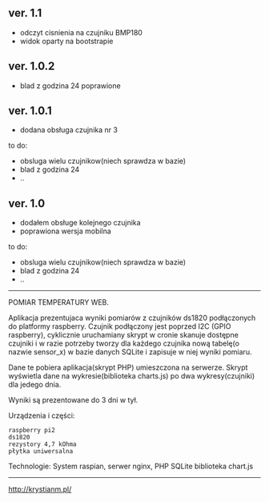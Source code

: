 ver. 1.1
--------------------------------------------------------------------------------
* odczyt cisnienia na czujniku BMP180 
* widok oparty na bootstrapie


ver. 1.0.2
--------------------------------------------------------------------------------
* blad z godzina 24 poprawione


ver. 1.0.1
--------------------------------------------------------------------------------
* dodana obsługa czujnika nr 3

to do:
* obsluga wielu czujnikow(niech sprawdza w bazie)
* blad z godzina 24
* ..

ver. 1.0
--------------------------------------------------------------------------------
* dodałem obsługe kolejnego czujnika
* poprawiona wersja mobilna

to do:
* obsluga wielu czujnikow(niech sprawdza w bazie)
* blad z godzina 24
* ..
--------------------------------------------------------------------------------
POMIAR TEMPERATURY WEB.

Aplikacja prezentujaca wyniki pomiarów z czujników ds1820 podłączonych do
platformy raspberry. Czujnik podłączony jest poprzed I2C (GPIO raspberry), 
cyklicznie uruchamiany skrypt w cronie skanuje dostępne czujniki i w razie potrzeby 
tworzy dla każdego czujnika nową tabelę(o nazwie sensor_x) w bazie danych SQLite
i zapisuje w niej wyniki pomiaru.

Dane te pobiera aplikacja(skrypt PHP) umieszczona na serwerze. Skrypt wyświetla 
dane na wykresie(biblioteka charts.js) po dwa wykresy(czujniki) dla jedego dnia.

Wyniki są prezentowane do 3 dni w tył.

Urządzenia i części:

    raspberry pi2
    ds1820
    rezystory 4,7 kOhma
    płytka uniwersalna 

Technologie:
    System raspian, serwer nginx,
    PHP
    SQLite
    biblioteka chart.js
    

--------------------------------------------------------------------------------
http://krystianm.pl/